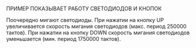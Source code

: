 ПРИМЕР ПОКАЗЫВАЕТ РАБОТУ СВЕТОДИОДОВ И КНОПОК 

Поочередно мигают светодиоды. 
При нажатии на кнопку UP увеличивается скорость мигания светодиодов (макс. период 250000 тактов). 
При нажатии на кнопку DOWN скорость мигания светодиодов уменьшается (мин. период 1750000 тактов).
